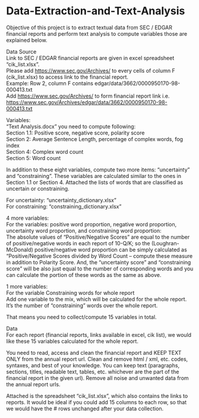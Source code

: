 # Data-Extraction-and-Text-Analysis
Objective of this project is to extract textual data from SEC / EDGAR financial reports and perform text analysis to compute variables those are explained below.       

Data Source     
Link to SEC / EDGAR financial reports are given in excel spreadsheet “cik_list.xlsx”.     
Please add https://www.sec.gov/Archives/ to every cells of column F (cik_list.xlsx) to access link to the financial report.     
Example: Row 2, column F contains edgar/data/3662/0000950170-98-000413.txt     
Add https://www.sec.gov/Archives/ to form financial report link i.e. 
https://www.sec.gov/Archives/edgar/data/3662/0000950170-98-000413.txt 

Variables:    
“Text Analysis.docx” you need to compute following:     
Section 1.1: Positive score, negative score, polarity score      
Section 2: Average Sentence Length, percentage of complex words, fog index    
Section 4: Complex word count     
Section 5: Word count     
 
In addition to these eight variables, compute two more items: “uncertainty” and “constraining”. These variables are calculated similar to the ones in Section 1.1 or Section 4. Attached the lists of words that are classified as uncertain or constraining.     
 
For uncertainty: “uncertainty_dictionary.xlsx”    
For constraining: “constraining_dictionary.xlsx”    
 
4 more variables:                                              
For the variables: positive word proportion, negative word proportion, uncertainty word proportion, and constraining word proportion:    
The absolute values of “Positive/Negative Scores” are equal to the number of positive/negative words in each report of 10-Q/K; so the (Loughran-McDonald) positive/negative word proportion can be simply calculated as “Positive/Negative Scores divided by Word Count – compute these measure in addition to Polarity Score.  And, the “uncertainty score” and “constraining score” will be also just equal to the number of corresponding words and you can calculate the portion of these words as the same as above.  
 
1 more variables:    
For the variable Constraining words for whole report      
Add one variable to the mix, which will be calculated for the whole report. It’s the number of “constraining” words over the whole report.      
 
That means you need to collect/compute 15 variables in total.    
 
Data                      
For each report (financial reports, links available in excel, cik list), we would like these 15 variables calculated for the whole report.      
 
You need to read, access and clean the financial report and KEEP TEXT ONLY from the annual report url. Clean and remove html / xml, etc. codes, syntaxes, and best of your knowledge. You can keep text (paragraphs, sections, titles, readable text, tables, etc. whichever are the part of the financial report in the given url). Remove all noise and unwanted data from the annual report urls.   
 
Attached is the spreadsheet “cik_list.xlsx”, which also contains the links to reports. It would be ideal if you could add 15 columns to each row, so that we would have the # rows unchanged after your data collection.    

